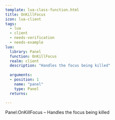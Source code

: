 ```yaml
---
template: lua-class-function.html
title: OnKillFocus
icon: lua-client
tags:
  - lua
  - client
  - needs-verification
  - needs-example
lua:
  library: Panel
  function: OnKillFocus
  realm: client
  description: "Handles the focus being killed"
  
  arguments:
  - position: 1
    name: "panel"
    type: Panel
  returns:
    
---
```


<div class="lua__search__keywords">
Panel:OnKillFocus &#x2013; Handles the focus being killed
</div>
